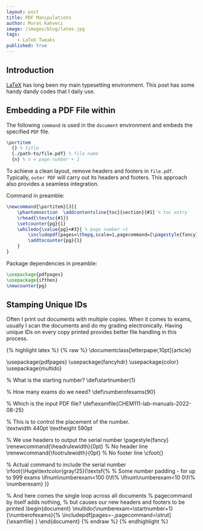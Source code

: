 ```yaml
---
layout: post
title: PDF Manipulations
author: Murat Kahveci
image: /images/blog/latex.jpg
tags: 
    - LaTeX Tweaks
published: true
---
```


## Introduction

[LaTeX](https://www.latex-project.org) has long been my main typesetting environment. This post has some handy dandy codes that I daily use.

## Embedding a PDF File within

The following `command` is used in the `document` environment and embeds the specified `PDF` file.  

```latex
\portitem
  {} % title
  {./path-to/file.pdf} % file name
  {n} % n = page number + 1
```

To achieve a clean layout, remove headers and footers in `file.pdf`. Typically, `outer PDF` will carry out its headers and footers. This approach also provides a seamless integration.

Command in preamble:

```latex
\newcommand{\portitem}[3]{
	\phantomsection  \addcontentsline{toc}{section}{#1} % toc entry
	\rhead{\textsc{#1}}
	\setcounter{pg}{1}
	\whiledo{\value{pg}<#3}{ % page number +1
		\includepdf[pages=\thepg,scale=1,pagecommand={\pagestyle{fancy}}]{#2} % file name
		\addtocounter{pg}{1} 
	}
}
```

Package dependencies in preamble:

```latex
\usepackage{pdfpages}
\usepackage{ifthen}
\newcounter{pg}
```

## Stamping Unique IDs

Often I print out documents with multiple copies. When it comes to exams, usually I scan the documents and do my grading electronically. Having unique IDs on every copy printed provides better file handling in this process.

{% highlight latex %}
{% raw %}
\documentclass[letterpaper,10pt]{article}

\usepackage{pdfpages}
\usepackage{fancyhdr}
\usepackage{color}
\usepackage{multido}

% What is the starting number?
\def\startnumber{1}

% How many exams do we need?
\def\numberofexams{90}

% Which is the input PDF file?
\def\examfile{CHEM111-lab-manuals-2022-08-25}

% This is to control the placement of the number.  
\textwidth  440pt
\textheight 590pt

% We use headers to output the serial number
\pagestyle{fancy}
\renewcommand{\headrulewidth}{0pt} % No header line
\renewcommand{\footrulewidth}{0pt} % No footer line
\cfoot{}

% Actual command to include the serial number
\rfoot{\Huge\textcolor{gray!25}{\textsf{%
			% Some number padding - for up to 999 exams
			\ifnum\numberexam<100 0\fi%
			\ifnum\numberexam<10 0\fi%
			\numberexam}
}}

% And here comes the single loop across all documents
% pagecommand by itself adds nothing, 
% but causes our new headers and footers to be printed
\begin{document}
	\multido{\numberexam=\startnumber+1}{\numberofexams}{%
		\includepdf[pages=-,pagecommand=\strut]{\examfile}
	}
\end{document}
{% endraw %}
{% endhighlight %}